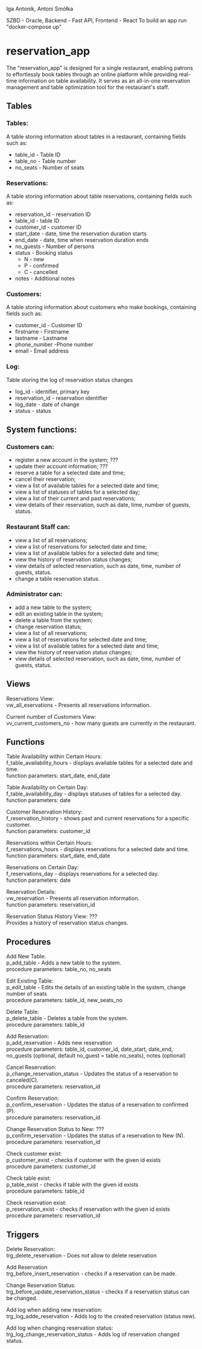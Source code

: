 Iga Antonik, Antoni Smółka

SZBD - Oracle, Backend - Fast API, Frontend - React 
To build an app run "docker-compose up"

# reservation_app
 The "reservation_app" is designed for a single restaurant, enabling patrons to effortlessly book tables through an online platform while providing real-time information on table availability. It serves as an all-in-one reservation management and table optimization tool for the restaurant's staff.

## Tables
### Tables: 
A table storing information about tables in a restaurant, containing fields such as:
- table_id - Table ID
- table_no - Table number 
- no_seats - Number of seats

### Reservations: 
A table storing information about table reservations, containing fields such as:
- reservation_id - reservation ID
- table_id - table ID
- customer_id - customer ID
- start_date - date, time the reservation duration starts
- end_date - date, time when reservation duration ends
- no_guests - Number of persons
- status - Booking status
  - N - new
  - P - confirmed
  - C - cancelled
- notes - Additional notes

### Customers: 
A table storing information about customers who make bookings, containing fields such as:
- customer_id - Customer ID
- firstname - Firstname 
- lastname - Lastname
- phone_number -Phone number
- email - Email address

### Log:
Table storing the log of reservation status changes 
- log_id - identifier, primary key
- reservation_id - reservation identifier
- log_date - date of change
- status - status

## System functions:

### Customers can:
- register a new account in the system;     		???
- update their account information;  		???
- reserve a table for a selected date and time;
- cancel their reservation;
- view a list of available tables for a selected date and time;
- view a list of statuses of tables for a selected day;
- view a list of their current and past reservations;
- view details of their reservation, such as date, time, number of guests, status.

### Restaurant Staff can:
- view a list of all reservations;
- view a list of reservations for selected date and time;
- view a list of available tables for a selected date and time;
- view the history of reservation status changes;
- view details of selected reservation, such as date, time, number of guests, status.
- change a table reservation status.

### Administrator can:
- add a new table to the system;
- edit an existing table in the system;
- delete a table from the system;
- change reservation status;
- view a list of all reservations;
- view a list of reservations for selected date and time;
- view a list of available tables for a selected date and time;
- view the history of reservation status changes;
- view details of selected reservation, such as date, time, number of guests, status.



## Views
Reservations View: </br>
vw_all_eservations - Presents all reservations information.


Current number of Customers View: </br>
vv_current_customers_no - how many guests are currently in the restaurant.

## Functions
Table Availability within Certain Hours: </br>
f_table_availability_hours - displays available tables for a selected date and time.</br>
function parameters: start_date, end_date

Table Availability on Certain Day: </br>
f_table_availability_day - displays statuses of tables for a selected day.</br>
function parameters: date

Customer Reservation History: </br>
f_reservation_history - shows past and current reservations for a specific customer.</br>
function parameters: customer_id

Reservations within Certain Hours: </br>
f_reservations_hours - displays reservations for a selected date and time.</br>
function parameters: start_date, end_date

Reservations on Certain Day: </br>
f_reservations_day - displays reservations for a selected day.</br>
function parameters: date

Reservation Details: </br>
vw_reservation - Presents all reservation information.</br>
function parameters: reservation_id

Reservation Status History View: ??? </br>
Provides a history of reservation status changes.


## Procedures
Add New Table: </br>
p_add_table - Adds a new table to the system.</br>
procedure parameters: table_no, no_seats

Edit Existing Table: </br>
p_edit_table - Edits the details of an existing table in the system, change number of seats</br>
procedure parameters: table_id, new_seats_no

Delete Table: </br>
 p_delete_table - Deletes a table from the system.</br>
procedure parameters: table_id

Add Reservation: </br>
p_add_reservation - Adds new reservation</br>
procedure parameters: table_id, customer_id, date_start, date_end, no_guests (optional, default no_guest = table.no_seats), notes (optional)

Cancel Reservation: </br>
p_change_reservation_status - Updates the status of a reservation to canceled(C).</br>
procedure parameters: reservation_id

Confirm Reservation: </br>
p_confirm_reservation - Updates the status of a reservation to confirmed (P).</br>
procedure parameters: reservation_id

Change Reservation Status to New: ??? </br>
p_confirm_reservation - Updates the status of a reservation to New (N).</br>
procedure parameters: reservation_id

Check customer exist:</br>
p_customer_exist - checks if customer with the given id exists</br>
procedure parameters: customer_id

Check table exist:</br>
p_table_exist - checks if table with the given id exists</br>
procedure parameters: table_id

Check reservation exist:</br>
p_reservation_exist - checks if reservation with the given id exists</br>
procedure parameters: reservation_id


## Triggers
Delete Reservation:</br>
trg_delete_reservation - Does not allow to delete reservation

Add Reservation</br>
trg_before_insert_reservation - checks if a reservation can be made.

Change Reservation Status:</br>
trg_before_update_reservation_status - checks if a reservation status can be changed.

Add log when adding new reservation:</br>
trg_log_adde_reservation -  Adds log to the created reservation (status new).

Add log when changing reservation status:</br>
trg_log_change_reservation_status - Adds log of reservation changed status.


